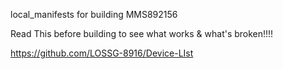 local_manifests for building MMS892156

Read This before building to see what works & what's broken!!!!

https://github.com/LOSSG-8916/Device-LIst
